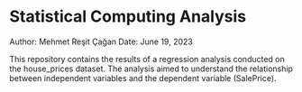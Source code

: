 # Statistical Computing Analysis

Author: Mehmet Reşit Çağan
Date: June 19, 2023

This repository contains the results of a regression analysis conducted on the house_prices dataset. The analysis aimed to understand the relationship between independent variables and the dependent variable (SalePrice). 



